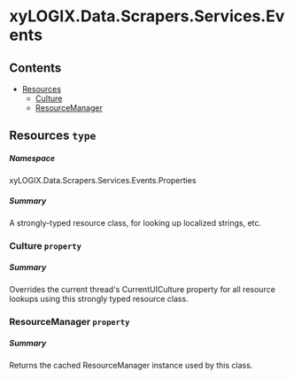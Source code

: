 <a name='assembly'></a>
# xyLOGIX.Data.Scrapers.Services.Events

## Contents

- [Resources](#T-xyLOGIX-Data-Scrapers-Services-Events-Properties-Resources 'xyLOGIX.Data.Scrapers.Services.Events.Properties.Resources')
  - [Culture](#P-xyLOGIX-Data-Scrapers-Services-Events-Properties-Resources-Culture 'xyLOGIX.Data.Scrapers.Services.Events.Properties.Resources.Culture')
  - [ResourceManager](#P-xyLOGIX-Data-Scrapers-Services-Events-Properties-Resources-ResourceManager 'xyLOGIX.Data.Scrapers.Services.Events.Properties.Resources.ResourceManager')

<a name='T-xyLOGIX-Data-Scrapers-Services-Events-Properties-Resources'></a>
## Resources `type`

##### Namespace

xyLOGIX.Data.Scrapers.Services.Events.Properties

##### Summary

A strongly-typed resource class, for looking up localized strings, etc.

<a name='P-xyLOGIX-Data-Scrapers-Services-Events-Properties-Resources-Culture'></a>
### Culture `property`

##### Summary

Overrides the current thread's CurrentUICulture property for all
  resource lookups using this strongly typed resource class.

<a name='P-xyLOGIX-Data-Scrapers-Services-Events-Properties-Resources-ResourceManager'></a>
### ResourceManager `property`

##### Summary

Returns the cached ResourceManager instance used by this class.
